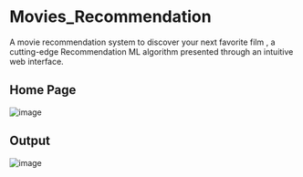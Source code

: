 # Movies_Recommendation
A movie recommendation system to discover your next favorite film , a cutting-edge Recommendation ML algorithm presented through an intuitive web interface.

## Home Page
![image](https://github.com/vi-s-h-wa/Movies_Recommendation/assets/110922604/39377a77-7e65-4500-aed5-586afa7b01ff)

## Output
![image](https://github.com/vi-s-h-wa/Movies_Recommendation/assets/110922604/f0055e15-eaa7-4b2f-aa87-646d3e99080e)
